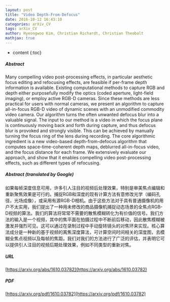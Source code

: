 ```yaml
---
layout: post
title: "Video Depth-From-Defocus"
date: 2016-10-12 16:43:10
categories: arXiv_CV
tags: arXiv_CV
author: Hyeongwoo Kim, Christian Richardt, Christian Theobalt
mathjax: true
---
```


* content
{:toc}

##### Abstract
Many compelling video post-processing effects, in particular aesthetic focus editing and refocusing effects, are feasible if per-frame depth information is available. Existing computational methods to capture RGB and depth either purposefully modify the optics (coded aperture, light-field imaging), or employ active RGB-D cameras. Since these methods are less practical for users with normal cameras, we present an algorithm to capture all-in-focus RGB-D video of dynamic scenes with an unmodified commodity video camera. Our algorithm turns the often unwanted defocus blur into a valuable signal. The input to our method is a video in which the focus plane is continuously moving back and forth during capture, and thus defocus blur is provoked and strongly visible. This can be achieved by manually turning the focus ring of the lens during recording. The core algorithmic ingredient is a new video-based depth-from-defocus algorithm that computes space-time-coherent depth maps, deblurred all-in-focus video, and the focus distance for each frame. We extensively evaluate our approach, and show that it enables compelling video post-processing effects, such as different types of refocusing.

##### Abstract (translated by Google)
如果每帧深度信息可用，许多引人注目的视频后处理效果，特别是审美焦点编辑和重新聚焦效果是可行的。捕捉RGB和深度的现有计算方法有意修改光学（编码孔径，光场成像），或采用有源RGB-D相机。由于这些方法对于具有普通摄像机的用户不太实用，我们提出了一种用未修改的商品摄像机捕捉动态场景的全焦点RGB-D视频的算法。我们的算法将常常不需要的散焦模糊转化为有价值的信号。我们方法的输入是一个视频，其中的焦平面在拍摄过程中不断前后移动，因此散焦模糊被激发并强烈可见。这可以通过在录制过程中手动旋转镜头的对焦环来实现。核心算法成分是一种新的基于视频的离焦深度算法，可计算空间时间相关的深度图，去模糊全焦点视频以及每帧的焦距。我们对我们的方法进行了广泛的评估，并表明它可以提供引人注目的视频后期处理效果，例如不同类型的重新对焦。

##### URL
[https://arxiv.org/abs/1610.03782](https://arxiv.org/abs/1610.03782)

##### PDF
[https://arxiv.org/pdf/1610.03782](https://arxiv.org/pdf/1610.03782)


